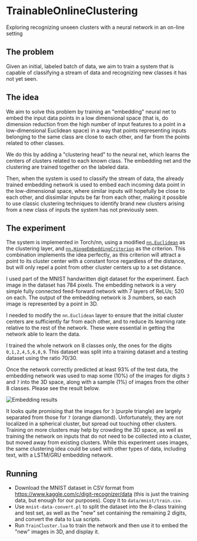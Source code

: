 # TrainableOnlineClustering

Exploring recognizing unseen clusters with a neural network in an on-line
setting

## The problem

Given an initial, labeled batch of data, we aim to train a system
that is capable of classifying a stream of data and recognizing new classes
it has not yet seen.

## The idea

We aim to solve this problem by training an "embedding" neural net
to embed the input data points in a low dimensional space
(that is, do dimension reduction from
the high number of input features to a point in a low-dimensional Euclidean space)
in a way that points representing inputs belonging to the same class
are close to each other, and far from the points related to other classes.

We do this by adding a "clustering head" to the neural net, which
learns the centers of clusters related to each known class.
The embedding net and the clustering are trained together on the labeled
data.

Then, when the system is used to classify the stream of data,
the already trained embedding network is used to embed each incoming data point in
the low-dimensional space, where similar inputs will hopefully be close to
each other, and dissimilar inputs be far from each other,
making it possible to use classic clustering techniques to identify
brand new clusters arising from a new class of inputs the system has not
previously seen.

## The experiment

The system is implemented in Torch/nn,
using a modified
[`nn.Euclidean`](http://www.epcsirmaz.com/torch/torch_nn-simple_layers-euclidean.html)
as the clustering layer, and
[`nn.HingeEmbeddingCriterion`](http://www.epcsirmaz.com/torch/torch_nn-criterions-hingeembeddingcriterion.html)
as the criterion.
This combination implements the idea perfectly, as this criterion
will attract a point to its cluster center with a constant force regardless
of the distance, but will only repel a point from other cluster centers up
to a set distance.

I used part of the MNIST handwritten digit dataset for the experiment.
Each image in the dataset has 784 pixels.
The embedding network is a very simple fully connected feed-forward network
with 7 layers of ReLUs; 520 on each.
The output of the embedding network is 3 numbers, so each image is
represented by a point in 3D.

I needed to modify the `nn.Euclidean` layer to ensure that the initial
cluster centers are sufficiently far from each other, and to reduce its
learning rate relative to the rest of the network.
These were essential in getting the network able to learn the data.

I trained the whole network on 8 classes only, the ones for the digits
`0,1,2,4,5,6,8,9`. This dataset was split into a training dataset and
a testing dataset using the ratio 70/30.

Once the network correctly predicted at least 93% of the test data,
the embedding network was used to map some (10%) of the images for digits
`3` and `7` into the 3D space, along with a sample (1%) of images from the
other 8 classes. Please see the result below.

![Embedding results](https://raw.github.com/wiki/csirmaz/TrainableOnlineClustering/embedding.png)

It looks quite promising that the images for `3` (purple triangle) are
largely separated from those for `7` (orange diamond). Unfortunately,
they are not localized in a spherical cluster, but spread out touching
other clusters.
Training on more clusters may help by crowding the 3D space, as well
as training the network on inputs that do not need to be collected into a
cluster, but moved away from existing clusters.
While this experiment uses images, the same clustering idea could be used
with other types of data, including text, with a LSTM/GRU embedding network.

## Running

- Download the MNIST dataset in CSV format from https://www.kaggle.com/c/digit-recognizer/data (this is
just the training data, but enough for our purposes). Copy it to
  `data/mnist/train.csv`.
- Use `mnist-data-convert.pl` to split the dataset into the 8-class training
and test set, as well as the "new" set containing the remaining 2 digits,
and convert the data to Lua scripts.
- Run `TrainCluster.lua` to train the network and then use it to embed the
"new" images in 3D, and display it.
